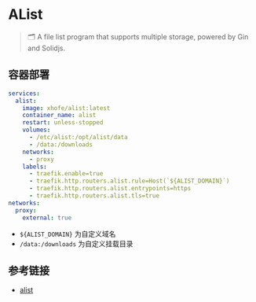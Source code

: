 # AList

> 🗂️ A file list program that supports multiple storage, powered by Gin and Solidjs.

## 容器部署

```yaml
services:
  alist:
    image: xhofe/alist:latest
    container_name: alist
    restart: unless-stopped
    volumes:
      - /etc/alist:/opt/alist/data
      - /data:/downloads
    networks:
      - proxy
    labels:
      - traefik.enable=true
      - traefik.http.routers.alist.rule=Host(`${ALIST_DOMAIN}`)
      - traefik.http.routers.alist.entrypoints=https
      - traefik.http.routers.alist.tls=true
networks:
  proxy:
    external: true
```

- `${ALIST_DOMAIN}` 为自定义域名
- `/data:/downloads` 为自定义挂载目录

## 参考链接

- [alist](https://github.com/alist-org/alist)
